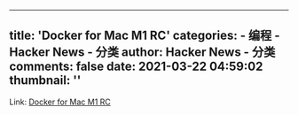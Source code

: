 
---
title: 'Docker for Mac M1 RC'
categories: 
    - 编程
    - Hacker News - 分类
author: Hacker News - 分类
comments: false
date: 2021-03-22 04:59:02
thumbnail: ''
---

<div>   
Link: <a href="https://docs.docker.com/docker-for-mac/apple-m1/"> Docker for Mac M1 RC </a>  
</div>
            